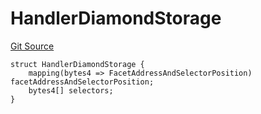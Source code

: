 # HandlerDiamondStorage
[Git Source](https://github.com/thrackle-io/rules-engine/blob/f3baf971c7cb5a9708b7ed14723c3823c9ae4656/src/client/token/handler/diamond/HandlerDiamondLib.sol)


```solidity
struct HandlerDiamondStorage {
    mapping(bytes4 => FacetAddressAndSelectorPosition) facetAddressAndSelectorPosition;
    bytes4[] selectors;
}
```

